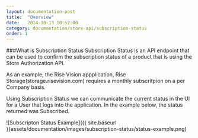 ```yaml
---
layout: documentation-post
title:  "Overview"
date:   2014-10-13 10:52:00
category: documentation/store-api/subscription-status
order: 1
---
```

###What is Subscription Status
Subscription Status is an API endpoint that can be used to confirm the subscription status of a product that is using the Store Authorization API.

As an example, the Rise Vision appplication, Rise Storage(storage.risevision.com) requires a monthly subscritpion on a per Company basis. 

Using Subscription Status we can communicate the current status in the UI for a User that logs into the application. In the example below, the status returned was Subscribed.


![Subscripton Status Example]({{ site.baseurl }}assets/documentation/images/subscription-status/status-example.png)
